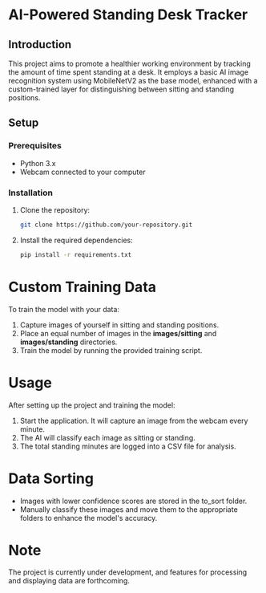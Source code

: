 # AI-Powered Standing Desk Tracker

## Introduction
This project aims to promote a healthier working environment by tracking the amount of time spent standing at a desk. It employs a basic AI image recognition system using MobileNetV2 as the base model, enhanced with a custom-trained layer for distinguishing between sitting and standing positions.

## Setup
### Prerequisites
- Python 3.x
- Webcam connected to your computer

### Installation
1. Clone the repository:
   ```bash
   git clone https://github.com/your-repository.git

2. Install the required dependencies:
    ```bash
    pip install -r requirements.txt

# Custom Training Data
To train the model with your data:

1. Capture images of yourself in sitting and standing positions.
2. Place an equal number of images in the **images/sitting** and **images/standing** directories.
3. Train the model by running the provided training script.

# Usage

After setting up the project and training the model:

1. Start the application. It will capture an image from the webcam every minute.
2. The AI will classify each image as sitting or standing.
3. The total standing minutes are logged into a CSV file for analysis.

# Data Sorting

* Images with lower confidence scores are stored in the to_sort folder.
* Manually classify these images and move them to the appropriate folders to enhance the model's accuracy.

# Note

The project is currently under development, and features for processing and displaying data are forthcoming.
